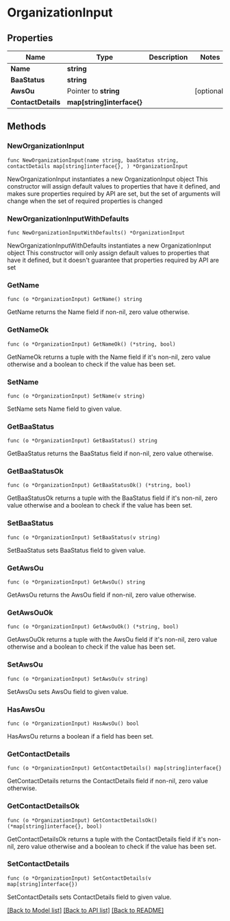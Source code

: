 # OrganizationInput

## Properties

Name | Type | Description | Notes
------------ | ------------- | ------------- | -------------
**Name** | **string** |  | 
**BaaStatus** | **string** |  | 
**AwsOu** | Pointer to **string** |  | [optional] 
**ContactDetails** | **map[string]interface{}** |  | 

## Methods

### NewOrganizationInput

`func NewOrganizationInput(name string, baaStatus string, contactDetails map[string]interface{}, ) *OrganizationInput`

NewOrganizationInput instantiates a new OrganizationInput object
This constructor will assign default values to properties that have it defined,
and makes sure properties required by API are set, but the set of arguments
will change when the set of required properties is changed

### NewOrganizationInputWithDefaults

`func NewOrganizationInputWithDefaults() *OrganizationInput`

NewOrganizationInputWithDefaults instantiates a new OrganizationInput object
This constructor will only assign default values to properties that have it defined,
but it doesn't guarantee that properties required by API are set

### GetName

`func (o *OrganizationInput) GetName() string`

GetName returns the Name field if non-nil, zero value otherwise.

### GetNameOk

`func (o *OrganizationInput) GetNameOk() (*string, bool)`

GetNameOk returns a tuple with the Name field if it's non-nil, zero value otherwise
and a boolean to check if the value has been set.

### SetName

`func (o *OrganizationInput) SetName(v string)`

SetName sets Name field to given value.


### GetBaaStatus

`func (o *OrganizationInput) GetBaaStatus() string`

GetBaaStatus returns the BaaStatus field if non-nil, zero value otherwise.

### GetBaaStatusOk

`func (o *OrganizationInput) GetBaaStatusOk() (*string, bool)`

GetBaaStatusOk returns a tuple with the BaaStatus field if it's non-nil, zero value otherwise
and a boolean to check if the value has been set.

### SetBaaStatus

`func (o *OrganizationInput) SetBaaStatus(v string)`

SetBaaStatus sets BaaStatus field to given value.


### GetAwsOu

`func (o *OrganizationInput) GetAwsOu() string`

GetAwsOu returns the AwsOu field if non-nil, zero value otherwise.

### GetAwsOuOk

`func (o *OrganizationInput) GetAwsOuOk() (*string, bool)`

GetAwsOuOk returns a tuple with the AwsOu field if it's non-nil, zero value otherwise
and a boolean to check if the value has been set.

### SetAwsOu

`func (o *OrganizationInput) SetAwsOu(v string)`

SetAwsOu sets AwsOu field to given value.

### HasAwsOu

`func (o *OrganizationInput) HasAwsOu() bool`

HasAwsOu returns a boolean if a field has been set.

### GetContactDetails

`func (o *OrganizationInput) GetContactDetails() map[string]interface{}`

GetContactDetails returns the ContactDetails field if non-nil, zero value otherwise.

### GetContactDetailsOk

`func (o *OrganizationInput) GetContactDetailsOk() (*map[string]interface{}, bool)`

GetContactDetailsOk returns a tuple with the ContactDetails field if it's non-nil, zero value otherwise
and a boolean to check if the value has been set.

### SetContactDetails

`func (o *OrganizationInput) SetContactDetails(v map[string]interface{})`

SetContactDetails sets ContactDetails field to given value.



[[Back to Model list]](../README.md#documentation-for-models) [[Back to API list]](../README.md#documentation-for-api-endpoints) [[Back to README]](../README.md)


